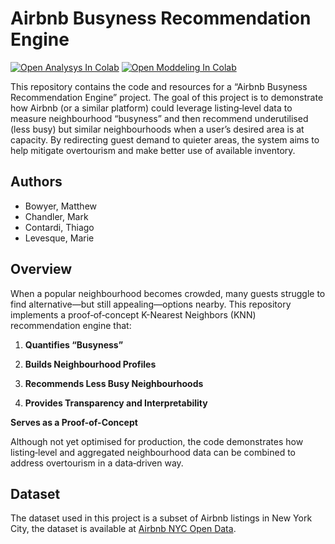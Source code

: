# Airbnb Busyness Recommendation Engine

[![Open Analysys In Colab](https://colab.research.google.com/assets/colab-badge.svg)](https://colab.research.google.com/github/tm3-machine-learning/airbnb/blob/main/final-analysis/airbnb_analysis.ipynb)
[![Open Moddeling In Colab](https://colab.research.google.com/assets/colab-badge.svg)](https://colab.research.google.com/github/tm3-machine-learning/airbnb/blob/main/final-analysis/airbnb_modelling.ipynb)

This repository contains the code and resources for a “Airbnb Busyness Recommendation Engine” project. The goal of this project is to demonstrate how Airbnb (or a similar platform) could leverage listing‐level data to measure neighbourhood “busyness” and then recommend underutilised (less busy) but similar neighbourhoods when a user’s desired area is at capacity. By redirecting guest demand to quieter areas, the system aims to help mitigate overtourism and make better use of available inventory.

## Authors
- Bowyer, Matthew
- Chandler, Mark
- Contardi, Thiago
- Levesque, Marie  

## Overview

When a popular neighbourhood becomes crowded, many guests struggle to find alternative—but still appealing—options nearby. This repository implements a proof‐of‐concept K-Nearest Neighbors (KNN) recommendation engine that:

1. **Quantifies “Busyness”**  

2. **Builds Neighbourhood Profiles**

3. **Recommends Less Busy Neighbourhoods**

4. **Provides Transparency and Interpretability**


**Serves as a Proof-of-Concept**  

Although not yet optimised for production, the code demonstrates how listing‐level and aggregated neighbourhood data can be combined to address overtourism in a data‐driven way.  

## Dataset 
The dataset used in this project is a subset of Airbnb listings in New York City, the dataset is available at [Airbnb NYC Open Data](https://www.kaggle.com/datasets/dgomonov/new-york-city-airbnb-open-data).

